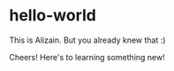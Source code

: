 # hello-world

This is Alizain. But you already knew that :)

Cheers! Here's to learning something new!
